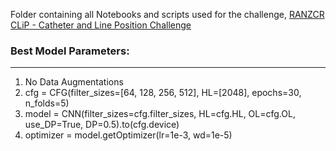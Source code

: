 Folder containing all Notebooks and scripts used for the challenge, [RANZCR CLiP - Catheter and Line Position Challenge](https://www.kaggle.com/c/ranzcr-clip-catheter-line-classification)

### Best Model Parameters:
--------------------------

1. No Data Augmentations
2. cfg = CFG(filter_sizes=[64, 128, 256, 512], HL=[2048], epochs=30, n_folds=5) 
3. model = CNN(filter_sizes=cfg.filter_sizes, HL=cfg.HL, OL=cfg.OL, use_DP=True, DP=0.5).to(cfg.device)
4. optimizer = model.getOptimizer(lr=1e-3, wd=1e-5)
